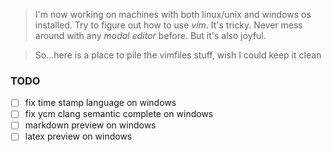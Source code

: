 
> I'm now working on machines with both linux/unix and windows os installed.
> Try to figure out how to use *vim*. It's tricky. Never mess around with
> any *modal editor* before. But it's also joyful.

> So...here is a place to pile the vimfiles stuff, wish I could keep it clean

### TODO
- [ ] fix time stamp language on windows
- [ ] fix ycm clang semantic complete on windows
- [ ] markdown preview on windows
- [ ] latex preview on windows
